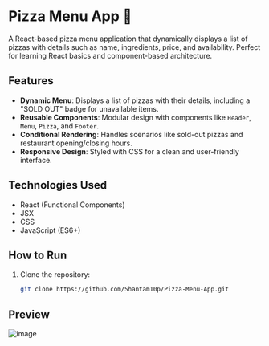 # Pizza Menu App 🍕

A React-based pizza menu application that dynamically displays a list of pizzas with details such as name, ingredients, price, and availability. Perfect for learning React basics and component-based architecture.

## Features

- **Dynamic Menu**: Displays a list of pizzas with their details, including a "SOLD OUT" badge for unavailable items.
- **Reusable Components**: Modular design with components like `Header`, `Menu`, `Pizza`, and `Footer`.
- **Conditional Rendering**: Handles scenarios like sold-out pizzas and restaurant opening/closing hours.
- **Responsive Design**: Styled with CSS for a clean and user-friendly interface.

## Technologies Used

- React (Functional Components)
- JSX
- CSS
- JavaScript (ES6+)

## How to Run

1. Clone the repository:
   ```bash
   git clone https://github.com/Shantam10p/Pizza-Menu-App.git
   ```

## Preview
![image](https://github.com/user-attachments/assets/6e91db97-e8b4-416d-b265-b4f74b33a758)

